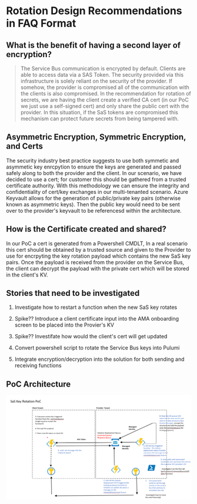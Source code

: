 # Rotation Design Recommendations in FAQ Format

## What is the benefit of having a second layer of encryption?

> The Service Bus communication is encrypted by default.  Clients are able to access data via a SAS Token.  The security provided via this infrastructure is solely reliant on the security of the provider.  If somehow, the provider is compromised all of the communication with the clients is also compromised.  In the recommendation for rotation of secrets, we are having the client create a verified CA cert (in our PoC we just use a self-signed cert) and only share the public cert with the provider.  In this situation, if the SaS tokens are compromised this mechanism can protect future secrets from being tampered with.

## Asymmetric Encryption, Symmetric Encryption, and Certs

The security industry best practice suggests to use both symmetic and asymmetic key enrcpytion to ensure the keys are generated and passed safely along to both the provider and the client. In our scenario, we have decided to use a cert; for customer this should be gathered from a trusted certificate authority. With this methodology we can ensure the integrity and confidentiality of cert/key exchanges in our multi-tenanted scenario. Azure Keyvault allows for the generation of public/private key pairs (otherwise known as asymmetric keys). Then the public key would need to be sent over to the provider's keyvault to be referencesd within the architecture.

## How is the Certificate created and shared?

In our PoC a cert is generated from a Powershell CMDLT, In a real scenario this cert should be obtained by a trusted source and given to the Provider to use for encrpyting the key rotation payload which contains the new SaS key pairs. Once the payload is received from the provider on the Service Bus, the client can decrypt the payload with the private cert which will be stored in the client's KV.

## Stories that need to be investigated

1. Investigate how to restart a function when the new SaS key rotates

1. Spike?? Introduce a client certificate input into the AMA onboarding screen to be placed into the Provier's KV

1. Spike?? Investifate how would the client's cert will get updated

1. Convert powershell script to rotate the Service Bus keys into Pulumi

1. Integrate encryption/decryption into the solution for both sending and receiving functions

## PoC Architecture

![PoC Infrastructure](/Docs/Screenshot%202022-09-21%20063758.png)